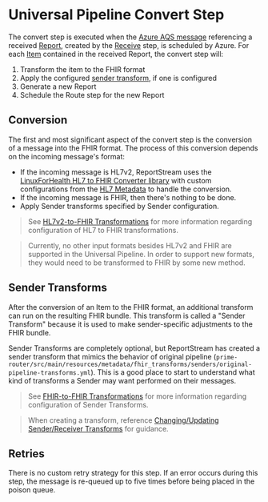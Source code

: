 # Universal Pipeline Convert Step
The convert step is executed when the [Azure AQS message](README.md#aqs-usage) referencing a received [Report](README.md#report-and-item), created by the [Receive](receive.md) step, is scheduled by Azure. For each [Item](README.md#report-and-item) contained in the received Report, the convert step will:

  1. Transform the item to the FHIR format
  2. Apply the configured [sender transform](#sender-transforms), if one is configured
  3. Generate a new Report
  4. Schedule the Route step for the new Report

## Conversion
The first and most significant aspect of the convert step is the conversion of a message into the FHIR format. The 
process of this conversion depends on the incoming message's format:

- If the incoming message is HL7v2, ReportStream uses the [LinuxForHealth HL7 to FHIR Converter library](https://github.com/LinuxForHealth/hl7v2-fhir-converter#linuxforhealth-hl7-to-fhir-converter) with custom configurations from the [HL7 Metadata](https://github.com/CDCgov/prime-reportstream/tree/master/prime-router/metadata/HL7) to handle the conversion.
- If the incoming message is FHIR, then there's nothing to be done.
- Apply Sender transforms specified by Sender configuration.

> See [HL7v2-to-FHIR Transformations](../design/design/transformations.md#hl7v2-to-fhir-transformations) for more 
> information regarding configuration of HL7 to FHIR transformations.

> Currently, no other input formats besides HL7v2 and FHIR are supported in the Universal Pipeline. In order to support 
> new formats, they would need to be transformed to FHIR by some new method.

## Sender Transforms
After the conversion of an Item to the FHIR format, an additional transform can run on the resulting FHIR bundle. This 
transform is called a "Sender Transform" because it is used to make sender-specific adjustments to the FHIR bundle.

Sender Transforms are completely optional, but ReportStream has created a sender transform that mimics the behavior of 
original pipeline (`prime-router/src/main/resources/metadata/fhir_transforms/senders/original-pipeline-transforms.yml`). This is a good place 
to start to understand what kind of transforms a Sender may want performed on their messages.

> See [FHIR-to-FHIR Transformations](../design/design/transformations.md#fhir-to-fhir-transformations) for more 
> information regarding configuration of Sender Transforms.

> When creating a transform, reference 
> [Changing/Updating Sender/Receiver Transforms](../getting-started/standard-operating-procedures/changing-transforms.md)
> for guidance.
 
## Retries

There is no custom retry strategy for this step.  If an error occurs during this step, the message is re-queued up to 
five
times before being placed in the poison queue.
